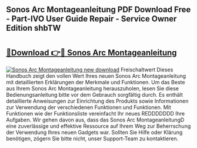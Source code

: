 ## Sonos Arc Montageanleitung PDF Download Free - Part-IVO User Guide Repair - Service Owner Edition shbTW

# <h2><a href="http://df79wkj.blite.top/?on=Sonos+Arc+Montageanleitung">🔗Download 👉🔴 Sonos Arc Montageanleitung</a></h2>

[![Sonos Arc Montageanleitung new download](https://i.imgur.com/lujVjoI.png)](http://df79wkj.blite.top/?on=Sonos+Arc+Montageanleitung)
Freischaltwert Dieses Handbuch zeigt den vollen Wert Ihres neuen Sonos Arc Montageanleitung mit detaillierten Erklärungen der Merkmale und Funktionen. Um das Beste aus Ihrem Sonos Arc Montageanleitung herauszuholen, lesen Sie diese Bedienungsanleitung bitte vor dem Gebrauch sorgfältig durch. Es enthält detaillierte Anweisungen zur Einrichtung des Produkts sowie Informationen zur Verwendung der verschiedenen Funktionen und Funktionen. Mit Funktionen wie der Funktionsliste vereinfacht Ihr neues REDDDDDDD Ihre Aufgaben. Wir gehen davon aus, dass das Sonos Arc MontageanleitungD eine zuverlässige und effektive Ressource auf Ihrem Weg zur Beherrschung der Verwendung Ihres neuen Gadgets war. Sollten Sie Hilfe oder Klärung benötigen, zögern Sie bitte nicht, unser Support-Team zu kontaktieren.
